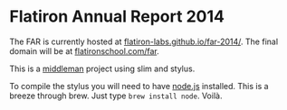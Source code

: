Flatiron Annual Report 2014
========

The FAR is currently hosted at [flatiron-labs.github.io/far-2014/](http://flatiron-labs.github.io/far-2014/). The final domain will be at [flatironschool.com/far](http://flatironschool.com/far).

This is a [middleman](http://middlemanapp.com/) project using slim and stylus.

To compile the stylus you will need to have [node.js](http://nodejs.org) installed. This is a breeze through brew. Just type `brew install node`. Voilà.
